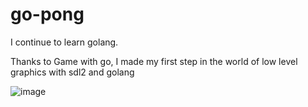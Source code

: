 # go-pong

I continue to learn golang.

Thanks to Game with go, I made my first step in the world of low level graphics with sdl2 and golang

![image](https://user-images.githubusercontent.com/29978847/141973436-026a11c9-4016-46aa-ac15-3659c0166fba.png)
